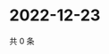 # 2022-12-23

共 0 条

<!-- BEGIN WEIBO -->
<!-- 最后更新时间 Fri Dec 23 2022 08:25:32 GMT+0800 (China Standard Time) -->

<!-- END WEIBO -->
